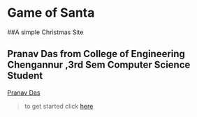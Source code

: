 # Game of Santa

##A simple Christmas Site 

## Pranav Das from College of Engineering Chengannur ,3rd Sem Computer Science Student 

[Pranav Das](https://github.com/Pranavdas-1)

> to get started click [here](GETTING_STARTED.md)
